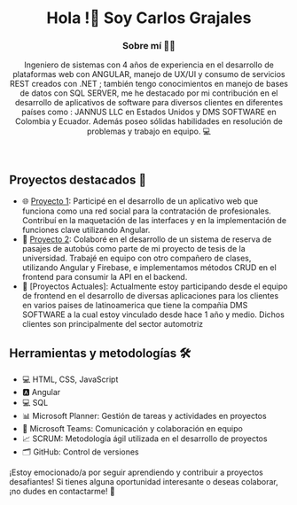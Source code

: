 
<div id="header" align="center">
  <h1 align="center">Hola !👋 Soy Carlos Grajales</h1>
  <h3 align="center">Sobre mí 🙋‍♂️</h3>
  <p align="center">
    Ingeniero de sistemas con 4 años de experiencia en el desarrollo de plataformas web con ANGULAR, 
manejo de UX/UI y consumo de servicios REST creados con .NET ; también tengo conocimientos en 
manejo de bases de datos con SQL SERVER, me he destacado por mi contribución en el desarrollo de 
aplicativos de software para diversos clientes en diferentes países como : JANNUS LLC en Estados 
Unidos y DMS SOFTWARE en Colombia y Ecuador. Además poseo sólidas habilidades en resolución de 
problemas y trabajo en equipo.  💻
  </p>
</div>
<br>

## Proyectos destacados 🚀
- 🌐 [Proyecto 1](link_al_proyecto): Participé en el desarrollo de un aplicativo web que funciona como una red social para la contratación de profesionales. Contribuí en la maquetación de las interfaces y en la implementación de funciones clave utilizando Angular.
- 🚌 [Proyecto 2](link_al_proyecto): Colaboré en el desarrollo de un sistema de reserva de pasajes de autobús como parte de mi proyecto de tesis de la universidad. Trabajé en equipo con otro compañero de clases, utilizando Angular y Firebase, e implementamos métodos CRUD en el frontend para consumir la API en el backend.
- 🚌 [Proyectos Actuales]: Actualmente estoy participando desde el equipo de frontend en el desarrollo de diversas aplicaciones para los clientes en varios paises de latinoamerica que tiene la compañia DMS SOFTWARE a la cual estoy vinculado desde hace 1 año y medio. Dichos clientes son principalmente del sector automotriz

## Herramientas y metodologías 🛠️
- 💻 HTML, CSS, JavaScript
- 🅰️ Angular
- 💻 SQL
- 📊 Microsoft Planner: Gestión de tareas y actividades en proyectos
- 💬 Microsoft Teams: Comunicación y colaboración en equipo
- 📈 SCRUM: Metodología ágil utilizada en el desarrollo de proyectos
- 🗂️ GitHub: Control de versiones

¡Estoy emocionado/a por seguir aprendiendo y contribuir a proyectos desafiantes! Si tienes alguna oportunidad interesante o deseas colaborar, ¡no dudes en contactarme! 📩

